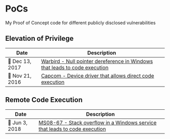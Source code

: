 # PoCs
My Proof of Concept code for different publicly disclosed vulnerabilities

## Elevation of Privilege
| Date | Description |
| --- | --- |
| :calendar: Dec 13, 2017 | [Warbird - Null pointer dereference in Windows that leads to code execution](Warbird) |
| :calendar: Nov 21, 2016 | [Capcom - Device driver that allows direct code execution](Capcom) |

## Remote Code Execution
| Date | Description |
| --- | --- |
| :calendar: Jun 3, 2018 | [MS08-67 - Stack overflow in a Windows service that leads to code execution](MS08-67) |
